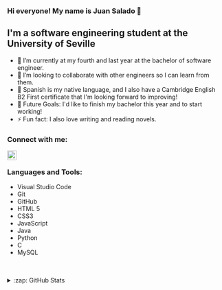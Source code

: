 ### Hi everyone! My name is Juan Salado 👋 



## I'm a software engineering student at the University of Seville

- 🌱 I’m currently at my fourth and last year at the bachelor of software engineer.
- 👯 I’m looking to collaborate with other engineers so I can learn from them.
- 🔭 Spanish is my native language, and I also have a Cambridge English B2 First certificate that I'm looking forward to improving!
- 🥅 Future Goals: I'd like to finish my bachelor this year and to start working!
- ⚡ Fun fact: I also love writing and reading novels.

### Connect with me:

[<img align="left" alt="codeSTACKr | Instagram" width="22px" src="https://cdn.jsdelivr.net/npm/simple-icons@v3/icons/instagram.svg" />][instagram]

<br />

### Languages and Tools:

- Visual Studio Code
- Git
- GitHub
- HTML 5
- CSS3
- JavaScript
- Java
- Python
- C
- MySQL

<br />
<br />





<details>
  <summary>:zap: GitHub Stats</summary>

  <img align="left" alt="juradosalado's GitHub Stats" src="https://github-readme-stats.codestackr.vercel.app/api?username=juradosalado&show_icons=true&hide_border=true" />

</details>

[instagram]: https://www.instagram.com/juradosalado

